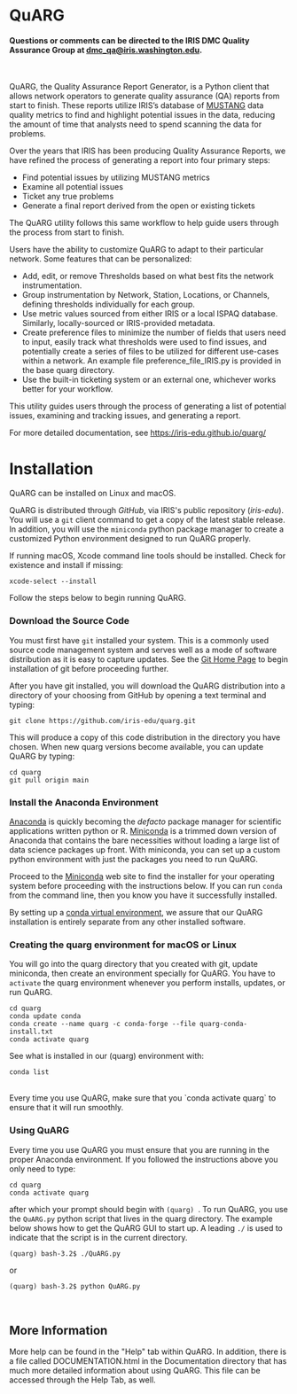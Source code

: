 # QuARG

#### Questions or comments can be directed to the IRIS DMC Quality Assurance Group at <a href="mailto:dmc_qa@iris.washington.edu">dmc_qa@iris.washington.edu</a>.  
<br /> 

QuARG, the Quality Assurance Report Generator, is a Python client that allows network operators to generate quality assurance (QA) reports from start to finish. These reports utilize IRIS’s database of [MUSTANG](http://service.iris.edu/mustang/) data quality metrics to find and highlight potential issues in the data, reducing the amount of time that analysts need to spend scanning the data for problems. 

Over the years that IRIS has been producing Quality Assurance Reports,  we have refined the process of generating a report into four primary steps:

*	Find potential issues by utilizing MUSTANG metrics
*	Examine all potential issues
*	Ticket any true problems
*	Generate a final report derived from the open or existing tickets

The QuARG utility follows this same workflow to help guide users through the process from start to finish. 
<br /> 

Users have the ability to customize QuARG to adapt to their particular network.  Some features that can be personalized:  

* Add, edit, or remove Thresholds based on what best fits the network instrumentation.
* Group instrumentation by Network, Station, Locations, or Channels, defining thresholds individually for each group. 
* Use metric values sourced from either IRIS or a local ISPAQ database. Similarly, locally-sourced or IRIS-provided metadata.
* Create preference files to minimize the number of fields that users need to input, easily track what thresholds were used to find issues, and potentially create a series of files to be utilized for different use-cases within a network.  An example file preference_file_IRIS.py is provided in the base quarg directory. 
* Use the built-in ticketing system or an external one, whichever works better for your workflow. 

This utility guides users through the process of generating a list of potential issues, examining and tracking issues, and generating a report.  

For more detailed documentation, see https://iris-edu.github.io/quarg/
<br /> 

# Installation

QuARG can be installed on Linux and macOS.  

QuARG is distributed through _GitHub_, via IRIS's public repository (_iris-edu_). You will use a ```git``` 
client command to get a copy of the latest stable release. In addition, you will use the ```miniconda``` 
python package manager to create a customized Python environment designed to run QuARG properly.

If running macOS, Xcode command line tools should be installed. Check for existence and install if 
missing:
```
xcode-select --install
```

Follow the steps below to begin running QuARG.

### Download the Source Code

You must first have ```git``` installed your system. This is a commonly used source code management system
and serves well as a mode of software distribution as it is easy to capture updates. See the 
[Git Home Page](https://git-scm.com/) to begin installation of git before proceeding further.

After you have git installed, you will download the QuARG distribution into a directory of your choosing 
from GitHub by opening a text terminal and typing:

```
git clone https://github.com/iris-edu/quarg.git
```

This will produce a copy of this code distribution in the directory you have chosen. When new quarg versions 
become available, you can update QuARG by typing:

```
cd quarg
git pull origin main
```

### Install the Anaconda Environment

[Anaconda](https://www.anaconda.com) is quickly becoming the *defacto* package manager for 
scientific applications written python or R. [Miniconda](http://conda.pydata.org/miniconda.html) is a trimmed 
down version of Anaconda that contains the bare necessities without loading a large list of data science packages 
up front. With miniconda, you can set up a custom python environment with just the packages you need to run QuARG.

Proceed to the [Miniconda](http://conda.pydata.org/miniconda.html) web site to find the installer for your
operating system before proceeding with the instructions below. If you can run ```conda``` from the command 
line, then you know you have it successfully installed.

By setting up a [conda virtual environment](https://conda.io/projects/conda/en/latest/user-guide/concepts.html#conda-environments), we assure that our 
QuARG installation is entirely separate from any other installed software.


### Creating the quarg environment for macOS or Linux

You will go into the quarg directory that you created with git, update miniconda, then create an 
environment specially for QuARG. You have to ```activate``` the quarg environment whenever you 
perform installs, updates, or run QuARG.

```
cd quarg
conda update conda
conda create --name quarg -c conda-forge --file quarg-conda-install.txt
conda activate quarg
```

See what is installed in our (quarg) environment with:

```
conda list
```
<br /> 
Every time you use QuARG, make sure that you `conda activate quarg` to ensure that it will run smoothly. 

<br /> 

### Using QuARG 

Every time you use QuARG you must ensure that you are running in the proper Anaconda
environment. If you followed the instructions above you only need to type:

```
cd quarg
conda activate quarg
```

after which your prompt should begin with ```(quarg) ```. To run QuARG, you use the ```QuARG.py``` 
python script that lives in the quarg directory. The example below shows how to get the QuARG GUI to start up.  A leading ```./``` 
is used to indicate that the script is in the current directory.

```
(quarg) bash-3.2$ ./QuARG.py
```

or

```
(quarg) bash-3.2$ python QuARG.py
```
<br /> 

## More Information
More help can be found in the "Help" tab within QuARG. In addition, there is a file called DOCUMENTATION.html in the Documentation directory that has much more detailed information about using QuARG.  This file can be accessed through the Help Tab, as well. 

